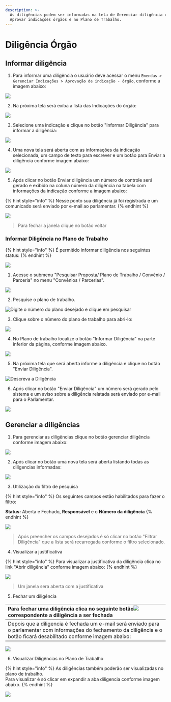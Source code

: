 ```yaml
---
description: >-
  As diligências podem ser informadas na tela de Gerenciar diligência órgão,
  Aprovar indicações órgãos e no Plano de Trabalho.
---
```


# Diligência Órgão

## Informar diligência

1. Para informar uma diligência o usuário deve acessar o menu  `Emendas > Gerenciar Indicações > Aprovação de indicação - órgão`, conforme a imagem abaixo:

![](../../.gitbook/assets/image%20%28142%29.png)

2. Na próxima tela será exiba a lista das Indicações do órgão:

![](../../.gitbook/assets/image%20%2825%29.png)

3. Selecione uma indicação e clique no botão "Informar Diligência"  para informar a diligência:

![](../../.gitbook/assets/image%20%2885%29.png)

4. Uma nova tela será aberta com as informações da indicação selecionada, um campo de texto para escrever e um botão para Enviar a diligência  conforme imagem abaixo:

![](../../.gitbook/assets/image%20%28184%29.png)

5. Após clicar no botão Enviar diligência um número de controle será gerado e exibido na coluna número da diligência na tabela com informações da indicação  conforme a imagem abaixo:

{% hint style="info" %}
Nesse ponto sua diligência já foi registrada e um comunicado será enviado por e-mail ao parlamentar. 
{% endhint %}

![](../../.gitbook/assets/image%20%28127%29.png)

> Para fechar a janela clique no botão voltar

### Informar Diligência no Plano de Trabalho

{% hint style="info" %}
É permitido informar diligência nos seguintes status:
{% endhint %}

![](../../.gitbook/assets/image%20%28204%29.png)

1. Acesse o submenu "Pesquisar Proposta/ Plano de Trabalho / Convênio / Parceria" no menu "Convênios / Parcerias".

![](../../.gitbook/assets/image%20%28212%29.png)

2. Pesquise o plano de trabalho.

![Digite o n&#xFA;mero do plano desejado e clique em pesquisar  ](../../.gitbook/assets/image%20%28206%29.png)

3.  Clique sobre o número do plano de trabalho para abri-lo:

![](../../.gitbook/assets/image%20%28211%29.png)

4. No Plano de trabalho localize o botão "Informar Diligência" na parte inferior da página, conforme imagem abaixo.

![](../../.gitbook/assets/image%20%28214%29.png)

5.  Na próxima tela que será aberta informe a diligência e clique no botão "Enviar Diligência".

![Descreva a Dilig&#xEA;ncia](../../.gitbook/assets/image%20%28208%29.png)

6.  Após clicar no botão "Enviar Diligência" um número será gerado pelo sistema e um aviso sobre a diligência relatada será enviado por e-mail para o Parlamentar.

![](../../.gitbook/assets/image%20%28209%29.png)

## Gerenciar a diligências

1. Para gerenciar as diligências clique no botão gerenciar diligência conforme imagem abaixo:

![](../../.gitbook/assets/image%20%28201%29.png)

2.  Após clicar no botão uma nova tela será aberta listando todas as diligencias informadas:

![](../../.gitbook/assets/image%20%28199%29.png)

3.  Utilização do filtro de pesquisa

{% hint style="info" %}
Os seguintes campos estão habilitados para fazer o filtro:

**Status:** Aberta e Fechado, **Responsável** e o **Número da diligência**
{% endhint %}



![](../../.gitbook/assets/image%20%28148%29.png)

> Após preencher os campos desejados é só clicar no botão "Filtrar Diligência" que a lista será recarregada conforme o filtro selecionado.

4. Visualizar a justificativa

{% hint style="info" %}
Para visualizar a justificativa da diligência clica no link "Abrir diligência" conforme imagem abaixo:
{% endhint %}

![](../../.gitbook/assets/image%20%2847%29.png)

> Um janela sera aberta com a justificativa

5.  Fechar um diligência

| Para fechar uma diligência clica no seguinte botão![](../../.gitbook/assets/image%20%28147%29.png)correspondente a diligência a ser fechada |
| :--- |
| Depois que a diligencia é fechada um e-mail será enviado para o parlamentar com informações do fechamento da diligência  e o botão ficará desabilitado conforme imagem abaixo: |

![](../../.gitbook/assets/image%20%2889%29.png)

6. Visualizar Diligências no Plano de Trabalho

{% hint style="info" %}
As diligências também poderão ser visualizadas no plano de trabalho.   
Para visualizar é só clicar em expandir a aba diligencia conforme imagem abaixo.
{% endhint %}

![](../../.gitbook/assets/image%20%28108%29.png)


